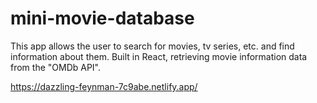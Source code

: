 # mini-movie-database

This app allows the user to search for movies, tv series, etc. and find information about them. Built in React, retrieving movie information data from the "OMDb API". 

https://dazzling-feynman-7c9abe.netlify.app/
